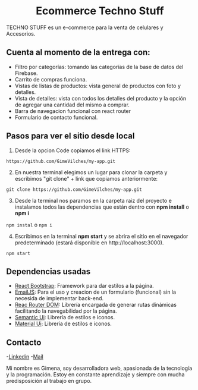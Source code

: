 <h1 align="center">Ecommerce Techno Stuff</h1>

TECHNO STUFF es un e-commerce para la venta de celulares y Accesorios.

## Cuenta al momento de la entrega con:
- Filtro por categorías: tomando las categorías de la base de datos del Firebase.
- Carrito de compras funciona.
- Vistas de listas de productos: vista general de productos con foto y detalles.
- Vista de detalles: vista con todos los detalles del producto y la opción de agregar una cantidad del mismo a comprar.
-  Barra de navegacion funcional con react router
- Formulario de contacto funcional.


## Pasos para ver el sitio desde local
1. Desde la opcion Code copiamos el link HTTPS:

`https://github.com/GimeVilches/my-app.git`

2. En nuestra terminal elegimos un lugar para clonar la carpeta y escribimos "git clone" + link que copiamos anteriormente:

`git clone https://github.com/GimeVilches/my-app.git`

3. Desde la terminal nos paramos en la carpeta raiz del proyecto e instalamos todos las dependencias que están dentro con **npm install** o **npm i**

`npm instal` o `npm i`

4. Escribimos en la terminal **npm start** y se abrira el sitio en el navegador predeterminado (estará disponible en http://localhost:3000).

`npm start`

## Dependencias usadas

- [React Bootstrap](https://react-bootstrap.github.io/ "React Bootstrap"): Framework para dar estilos a la página.
- [EmailJS](https://www.emailjs.com/ "EmailJS"): Para el uso y creacion de un formulario (funcional) sin la necesida de implementar back-end.
- [Reac Router DOM](https://www.npmjs.com/package/react-router-dom "Reac Router DOM"): Librería encargada de generar rutas dinámicas facilitando la navegabilidad por la página.
- [Semantic Ui](https://semantic-ui.com/introduction/getting-started.html "Semantic Ui"): Librería de estilos e iconos.
- [Material Ui](https://mui.com/getting-started/usage/ "Material Ui"): Librería de estilos e iconos.




## Contacto
-[Linkedin](https://www.linkedin.com/in/gimena-vilches/ "Linkedin")
-[Mail](gimenavilches.gv@gmail.com "Mail")

Mi nombre es Gimena, soy desarrolladora web,  apasionada de la tecnología y la programación. Estoy en constante aprendizaje y siempre con mucha predisposición al trabajo en grupo.